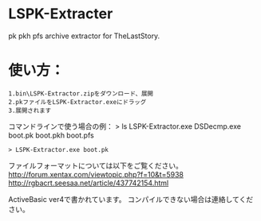 ﻿# LSPK-Extracter
pk pkh pfs archive extractor for TheLastStory.

# 使い方：
	1.bin\LSPK-Extractor.zipをダウンロード、展開
	2.pkファイルをLSPK-Extractor.exeにドラッグ
	3.展開されます


コマンドラインで使う場合の例：
	> ls
	LSPK-Extractor.exe	DSDecmp.exe	boot.pk	boot.pkh	boot.pfs
	
	> LSPK-Extractor.exe boot.pk

ファイルフォーマットについては以下をご覧ください。
	http://forum.xentax.com/viewtopic.php?f=10&t=5938
	http://rgbacrt.seesaa.net/article/437742154.html



ActiveBasic ver4で書かれています。
コンパイルできない場合は連絡してください。

